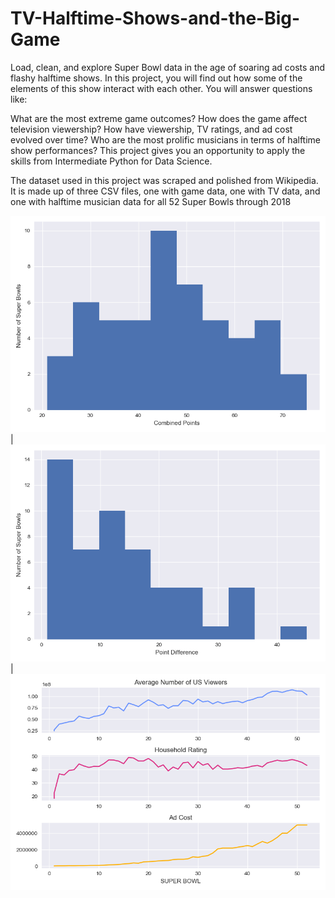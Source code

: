 # TV-Halftime-Shows-and-the-Big-Game
Load, clean, and explore Super Bowl data in the age of soaring ad costs and flashy halftime shows.
In this project, you will find out how some of the elements of this show interact with each other. You will answer questions like:

What are the most extreme game outcomes?
How does the game affect television viewership?
How have viewership, TV ratings, and ad cost evolved over time?
Who are the most prolific musicians in terms of halftime show performances?
This project gives you an opportunity to apply the skills from Intermediate Python for Data Science.

The dataset used in this project was scraped and polished from Wikipedia. It is made up of three CSV files, one with game data, one with TV data, and one with halftime musician data for all 52 Super Bowls through 2018



![image](https://github.com/Usman-Ghani123/TV-Halftime-Shows-and-the-Big-Game/blob/master/plots/myplot1.png) | ![image](https://github.com/Usman-Ghani123/TV-Halftime-Shows-and-the-Big-Game/blob/master/plots/myplot2.png) |![image](https://github.com/Usman-Ghani123/TV-Halftime-Shows-and-the-Big-Game/blob/master/plots/myplot3.png)
